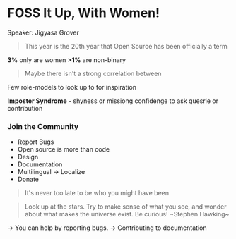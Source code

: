 # FOSS It Up, With Women!
Speaker: Jigyasa Grover


> This year is the 20th year that Open Source has been officially a term

**3%** only are women
**>1%** are non-binary

>Maybe there isn't a strong correlation between 

Few role-models to look up to for inspiration

**Imposter Syndrome** - shyness or missiong confidenge to ask quesrie or contribution

### Join the Community
+ Report Bugs
+ Open source is more than code
+ Design
+ Documentation
+ Multilingual -> Localize
+ Donate

> It's never too late to be who you might have been

> Look up at the stars. Try to make sense of what you see, and wonder about what makes the universe exist. Be curious! ~Stephen Hawking~

-> You can help by reporting bugs.
-> Contributing to documentation

